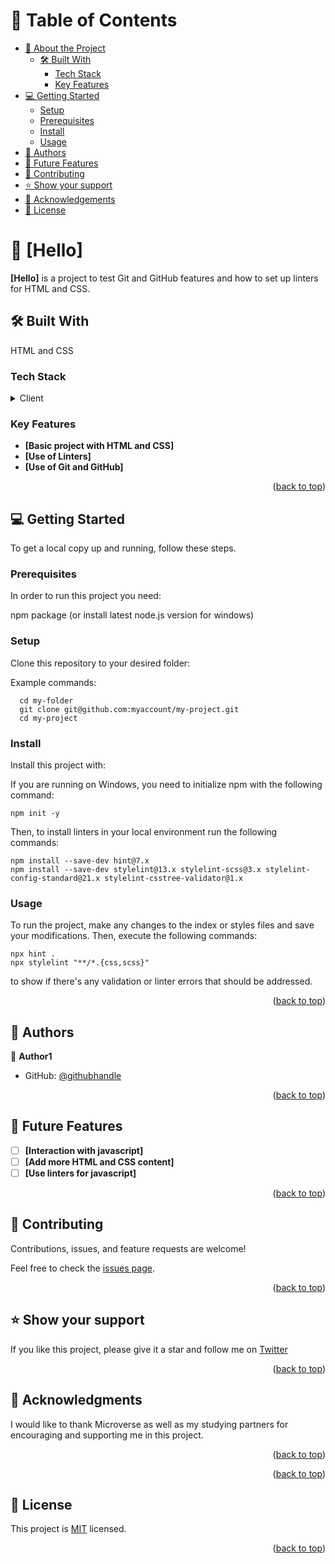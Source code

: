 # 📗 Table of Contents

- [📖 About the Project](#about-project)
  - [🛠 Built With](#built-with)
    - [Tech Stack](#tech-stack)
    - [Key Features](#key-features)
- [💻 Getting Started](#getting-started)
  - [Setup](#setup)
  - [Prerequisites](#prerequisites)
  - [Install](#install)
  - [Usage](#usage)
- [👥 Authors](#authors)
- [🔭 Future Features](#future-features)
- [🤝 Contributing](#contributing)
- [⭐️ Show your support](#support)
- [🙏 Acknowledgements](#acknowledgements)
- [📝 License](#license)

<!-- PROJECT DESCRIPTION -->

# 📖 [Hello] <a name="about-project"></a>

**[Hello]** is a project to test Git and GitHub features and how to set up linters for HTML and CSS.

## 🛠 Built With <a name="built-with"></a>
HTML and CSS

### Tech Stack <a name="tech-stack"></a>

<details>
  <summary>Client</summary>
  HTML and CSS
</details>


<!-- Features -->

### Key Features <a name="key-features"></a>

- **[Basic project with HTML and CSS]**
- **[Use of Linters]**
- **[Use of Git and GitHub]**

<p align="right">(<a href="#readme-top">back to top</a>)</p>


<!-- GETTING STARTED -->

## 💻 Getting Started <a name="getting-started"></a>


To get a local copy up and running, follow these steps.

### Prerequisites

In order to run this project you need:

npm package (or install latest node.js version for windows)

### Setup

Clone this repository to your desired folder:


Example commands:
```
  cd my-folder
  git clone git@github.com:myaccount/my-project.git
  cd my-project
```


### Install

Install this project with:

If you are running on Windows, you need to initialize npm with the following command:
```
npm init -y
```
Then, to install linters in your local environment run the following commands:
```
npm install --save-dev hint@7.x 
npm install --save-dev stylelint@13.x stylelint-scss@3.x stylelint-config-standard@21.x stylelint-csstree-validator@1.x
```



### Usage

To run the project, make any changes to the index or styles files and save your modifications. Then, execute the following commands:

```
npx hint .   
npx stylelint "**/*.{css,scss}"
```

to show if there's any validation or linter errors that should be addressed.



<p align="right">(<a href="#readme-top">back to top</a>)</p>

<!-- AUTHORS -->

## 👥 Authors <a name="authors"></a>

👤 **Author1**

- GitHub: [@githubhandle](https://github.com/AdrianNv)



<p align="right">(<a href="#readme-top">back to top</a>)</p>

<!-- FUTURE FEATURES -->

## 🔭 Future Features <a name="future-features"></a>

- [ ] **[Interaction with javascript]**
- [ ] **[Add more HTML and CSS content]**
- [ ] **[Use linters for javascript]**

<p align="right">(<a href="#readme-top">back to top</a>)</p>

<!-- CONTRIBUTING -->

## 🤝 Contributing <a name="contributing"></a>

Contributions, issues, and feature requests are welcome!

Feel free to check the [issues page](../../issues/).

<p align="right">(<a href="#readme-top">back to top</a>)</p>

<!-- SUPPORT -->

## ⭐️ Show your support <a name="support"></a>


If you like this project, please give it a star and follow me on [Twitter](https://twitter.com/Adrian_Nv23)
 

<p align="right">(<a href="#readme-top">back to top</a>)</p>

<!-- ACKNOWLEDGEMENTS -->

## 🙏 Acknowledgments <a name="acknowledgements"></a>

I would like to thank Microverse as well as my studying partners for encouraging and supporting me in this project.


<p align="right">(<a href="#readme-top">back to top</a>)</p>



<p align="right">(<a href="#readme-top">back to top</a>)</p>

<!-- LICENSE -->

## 📝 License <a name="license"></a>

This project is [MIT](./LICENSE) licensed.



<p align="right">(<a href="#readme-top">back to top</a>)</p>
